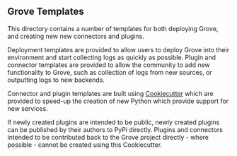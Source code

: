 ## Grove Templates

This directory contains a number of templates for both deploying Grove, and creating new
new connectors and plugins.

Deployment templates are provided to allow users to deploy Grove into their environment
and start collecting logs as quickly as possible. Plugin and connector templates are
provided to allow the community to add new functionality to Grove, such as collection
of logs from new sources, or outputting logs to new backends.

Connector and plugin templates are built using [Cookiecutter](https://github.com/cookiecutter/cookiecutter)
which are provided to speed-up the creation of new Python which provide support for new
services.

If newly created plugins are intended to be public, newly created plugins can be
published by their authors to PyPi directly. Plugins and connectors intended to be
contributed back to the Grove project directly - where possible - cannot be created
using this Cookiecutter.
